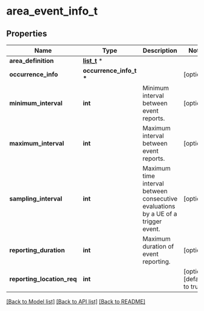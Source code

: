 # area_event_info_t

## Properties
Name | Type | Description | Notes
------------ | ------------- | ------------- | -------------
**area_definition** | [**list_t**](reporting_area.md) \* |  | 
**occurrence_info** | **occurrence_info_t \*** |  | [optional] 
**minimum_interval** | **int** | Minimum interval between event reports. | [optional] 
**maximum_interval** | **int** | Maximum interval between event reports. | [optional] 
**sampling_interval** | **int** | Maximum time interval between consecutive evaluations by a UE of a trigger event. | [optional] 
**reporting_duration** | **int** | Maximum duration of event reporting. | [optional] 
**reporting_location_req** | **int** |  | [optional] [default to true]

[[Back to Model list]](../README.md#documentation-for-models) [[Back to API list]](../README.md#documentation-for-api-endpoints) [[Back to README]](../README.md)


